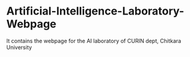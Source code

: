 # Artificial-Intelligence-Laboratory-Webpage
It contains the webpage for the AI laboratory of CURIN dept, Chitkara University
